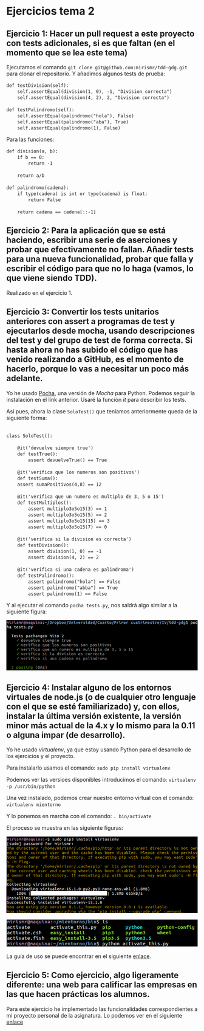 # Ejercicios tema 2

## Ejercicio 1: Hacer un pull request a este proyecto con tests adicionales, si es que faltan (en el momento que se lea este tema)
Ejecutamos el comando `git clone git@github.com:mirismr/tdd-gdg.git` para clonar el repositorio. Y añadimos algunos tests de prueba:
~~~
def testDivision(self):
    self.assertEqual(division(1, 0), -1, "Division correcta")
    self.assertEqual(division(4, 2), 2, "Division correcta")

def testPalindromo(self):
    self.assertEqual(palindromo("hola"), False)
    self.assertEqual(palindromo("aba"), True)
    self.assertEqual(palindromo(1), False)
~~~

Para las funciones:
~~~
def division(a, b):
    if b == 0:
        return -1

    return a/b

def palindromo(cadena):
    if type(cadena) is int or type(cadena) is float:
        return False

    return cadena == cadena[::-1]
~~~

## Ejercicio 2: Para la aplicación que se está haciendo, escribir una serie de aserciones y probar que efectivamente no fallan. Añadir tests para una nueva funcionalidad, probar que falla y escribir el código para que no lo haga (vamos, lo que viene siendo TDD).
Realizado en el ejercicio 1.


## Ejercicio 3: Convertir los tests unitarios anteriores con assert a programas de test y ejecutarlos desde mocha, usando descripciones del test y del grupo de test de forma correcta. Si hasta ahora no has subido el código que has venido realizando a GitHub, es el momento de hacerlo, porque lo vas a necesitar un poco más adelante.
Yo he usado [Pocha](https://github.com/rlgomes/pocha), una versión de *Mocha* para Python. Podemos seguir la instalación en el link anterior.
Usaré la función *it* para describir los tests.

Así pues, ahora la clase `SoloTest()` que teníamos anteriormente queda de la siguiente forma:

~~~

class SoloTest():
        
    @it('devuelve siempre true')
    def testTrue():
        assert devuelveTrue() == True 

    @it('verifica que los numeros son positivos')
    def testSuma():
    assert sumaPositivos(4,8) == 12
        
    @it('verifica que un numero es multiplo de 3, 5 o 15')
    def testMultiplos():
        assert multiplo3o5o15(3) == 1
        assert multiplo3o5o15(5) == 2
        assert multiplo3o5o15(15) == 3
        assert multiplo3o5o15(7) == 0

    @it('verifica si la division es correcta')
    def testDivision():
        assert division(1, 0) == -1
        assert division(4, 2) == 2

    @it('verifica si una cadena es palindroma')
    def testPalindromo():
        assert palindromo("hola") == False
        assert palindromo("abba") == True
        assert palindromo(1) == False 
~~~

Y al ejecutar el comando `pocha tests.py`, nos saldrá algo similar a la siguiente figura:

![Tests](img/7.png)

## Ejercicio 4: Instalar alguno de los entornos virtuales de node.js (o de cualquier otro lenguaje con el que se esté familiarizado) y, con ellos, instalar la última versión existente, la versión minor más actual de la 4.x y lo mismo para la 0.11 o alguna impar (de desarrollo).

Yo he usado *virtualenv*, ya que estoy usando Python para el desarrollo de los ejercicios y el proyecto.

Para instalarlo usamos el comando:
`sudo pip install virtualenv`

Podemos ver las versioes disponibles introducimos el comando:
`virtualenv -p /usr/bin/python`

Una vez instalado, podemos crear nuestro entorno virtual con el comando:
`virtualenv mientorno`

Y lo ponemos en marcha con el comando:
`. bin/activate`

El proceso se muestra en las siguiente figuras:

![Instalando](img//8.png)

![Entorno](img/9.png)

La guía de uso se puede encontrar en el siguiente [enlace](https://virtualenv.pypa.io/en/latest/userguide/#). 
 

## Ejercicio 5: Como ejercicio, algo ligeramente diferente: una web para calificar las empresas en las que hacen prácticas los alumnos.

Para este ejercicio he implementado las funcionalidades correspondientes a mi proyecto personal de la asignatura. Lo podemos ver en el siguiente [enlace](https://github.com/mirismr/proyectoIV17-18)




